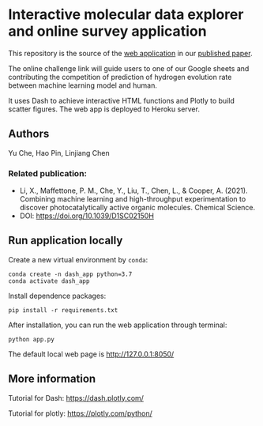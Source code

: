 # Interactive molecular data explorer and online survey application

This repository is the source of the [web application](https://www.molecular-photocatalysts-library.app) 
in our [published paper](https://doi.org/10.1039/D1SC02150H).

The online challenge link will guide users to one of our Google sheets and contributing 
the competition of prediction of hydrogen evolution rate between machine learning model and human.

It uses Dash to achieve interactive HTML functions and Plotly to build scatter figures.
The web app is deployed to Heroku server.


## Authors
Yu Che, Hao Pin, Linjiang Chen

### Related publication:
* Li, X., Maffettone, P. M., Che, Y., Liu, T., Chen, L., & Cooper, A. (2021). 
  Combining machine learning and high-throughput experimentation to discover 
  photocatalytically active organic molecules. Chemical Science.
* DOI: https://doi.org/10.1039/D1SC02150H

## Run application locally
Create a new virtual environment by ```conda```:

```
conda create -n dash_app python=3.7
conda activate dash_app
```

Install dependence packages:

```pip install -r requirements.txt```

After installation, you can run the web application through terminal:

```python app.py```

The default local web page is http://127.0.0.1:8050/

## More information
Tutorial for Dash:
https://dash.plotly.com/

Tutorial for plotly:
https://plotly.com/python/